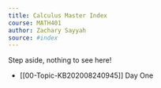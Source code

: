 ```yaml
---
title: Calculus Master Index
course: MATH401
author: Zachary Sayyah
source: #index
---
```


Step aside, nothing to see here!

- [[00-Topic-KB202008240945]] Day One
